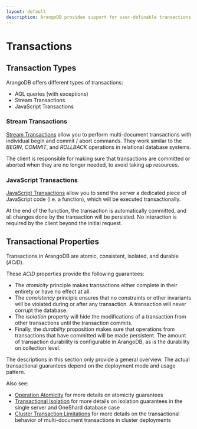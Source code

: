```yaml
---
layout: default
description: ArangoDB provides support for user-definable transactions
---
```

# Transactions

## Transaction Types

ArangoDB offers different types of transactions:

- AQL queries (with exceptions)
- Stream Transactions
- JavaScript Transactions

<!-- TODO
### AQL Queries

read own writes (UPSERT?), intermediate commits
-->

### Stream Transactions

[Stream Transactions](transactions-stream-transactions.html) allow you to perform
multi-document transactions with individual begin and commit / abort commands.
They work similar to the *BEGIN*, *COMMIT*, and *ROLLBACK* operations in
relational database systems.

The client is responsible for making sure that transactions are committed or
aborted when they are no longer needed, to avoid taking up resources.

###  JavaScript Transactions

[JavaScript Transactions](transactions-javascript-transactions.html) allow you
to send the server a dedicated piece of JavaScript code (i.e. a function), which
will be executed transactionally.

At the end of the function, the transaction is automatically committed, and all
changes done by the transaction will be persisted. No interaction is required by 
the client beyond the initial request.

## Transactional Properties

Transactions in ArangoDB are atomic, consistent, isolated, and durable (*ACID*).

These *ACID* properties provide the following guarantees:

- The *atomicity* principle makes transactions either complete in their
  entirety or have no effect at all.
- The *consistency* principle ensures that no constraints or other invariants
  will be violated during or after any transaction. A transaction will never
  corrupt the database.
- The *isolation* property will hide the modifications of a transaction from
  other transactions until the transaction commits. 
- Finally, the *durability* proposition makes sure that operations from 
  transactions that have committed will be made persistent. The amount of
  transaction durability is configurable in ArangoDB, as is the durability
  on collection level. 

The descriptions in this section only provide a general overview. The actual
transactional guarantees depend on the deployment mode and usage pattern.

Also see:
- [Operation Atomicity](data-modeling-operational-factors.html#operation-atomicity) for more details on atomicity guarantees
- [Transactional Isolation](data-modeling-operational-factors.html#transactional-isolation) for more details on isolation guarantees in the single server
  and OneShard database case
- [Cluster Transaction Limitations](transactions-limitations.html#in-clusters)
  for more details on the transactional behavior of multi-document transactions in
  cluster deployments
